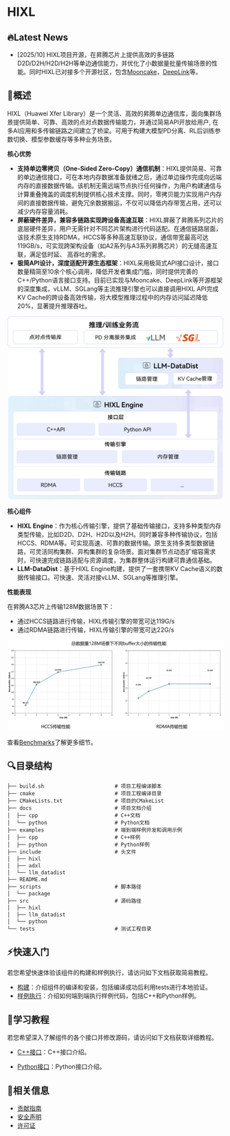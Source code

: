 # HIXL

## 🔥Latest News

- [2025/10] HIXL项目开源，在昇腾芯片上提供高效的多链路D2D/D2H/H2D/H2H等单边通信能力，并优化了小数据量批量传输场景的性能。同时HIXL已对接多个开源社区，包含[Mooncake](https://github.com/kvcache-ai/Mooncake/issues/719)，[DeepLink](https://github.com/DeepLink-org/DLSlime/pull/21)等。

## 🚀概述
HIXL（Huawei Xfer Library）是一个灵活、高效的昇腾单边通信库，面向集群场景提供简单、可靠、高效的点对点数据传输能力，并通过简易API开放给用户, 在多AI应用和多传输链路之间建立了桥梁。可用于构建大模型PD分离、RL后训练参数切换、模型参数缓存等多种业务场景。

**核心优势**
- **支持单边零拷贝（One-Sided Zero-Copy）通信机制**：HIXL提供简易、可靠的单边通信接口，可在本地内存数据准备就绪之后，通过单边操作完成向远端内存的直接数据传输。该机制无需远端节点执行任何操作，为用户构建通信与计算重叠掩盖的调度机制提供核心技术支撑。同时，零拷贝能力实现用户内存间的直接数据传输，避免冗余数据搬运，不仅可以降低内存带宽占用，还可以减少内存容量消耗。
- **屏蔽硬件差异，兼容多链路实现跨设备高速互联**：HIXL屏蔽了昇腾系列芯片的底层硬件差异，用户无需针对不同芯片架构进行代码适配。在通信链路层面，该技术原生支持RDMA，HCCS等多种高速互联协议，通信带宽最高可达119GB/s，可实现跨架构设备（如A2系列与A3系列昇腾芯片）的无缝高速互联，满足低时延、 高吞吐的需求。
- **极简API设计，深度适配开源生态框架**：HIXL采用极简式API接口设计，接口数量精简至10余个核心调用，降低开发者集成门槛，同时提供完善的C++/Python语言接口支持。目前已实现与Mooncake、DeepLink等开源框架的深度集成，vLLM、SGLang等主流推理引擎也可以直接调用HIXL API完成KV Cache的跨设备高效传输，将大模型推理过程中的内存访问延迟降低20%，显著提升推理吞吐。

<img src="docs/figures/architecture.png" alt="架构图">


**核心组件**

- **HIXL Engine**：作为核心传输引擎，提供了基础传输接口，支持多种类型内存类型传输，比如D2D、D2H、H2D以及H2H。同时兼容多种传输协议，包括HCCS、RDMA等。可实现高速、可靠的数据传输。原生支持多类型数据链路，可灵活同构集群、异构集群的复杂场景。面对集群节点动态扩缩容需求时，可快速完成链路适配与资源调度，为集群整体运行构建可靠通信基础。
- **LLM-DataDist**：基于HIXL Engine构建，提供了一套携带KV Cache语义的数据传输接口。可快速、灵活对接vLLM、SGLang等推理引擎。


**性能表现**

在昇腾A3芯片上传输128M数据场景下：
- 通过HCCS链路进行传输，HIXL传输引擎的带宽可达119G/s
- 通过RDMA链路进行传输，HIXL传输引擎的带宽可达22G/s 

<img src="docs/figures/perf.png" alt="性能数据图">

查看[Benchmarks](benchmarks/README.md)了解更多细节。


## 🔍目录结构

```
├── build.sh                       # 项目工程编译脚本
├── cmake                          # 项目工程编译目录
├── CMakeLists.txt                 # 项目的CMakeList
├── docs                           # 项目文档介绍
│  ├── cpp                         # C++文档
│  └── python                      # Python文档
├── examples                       # 端到端样例开发和调用示例
│  ├── cpp                         # C++样例
│  ├── python                      # Python样例
├── include                        # 头文件
│  ├── hixl
│  ├── adxl
│  └── llm_datadist
├── README.md
├── scripts                        # 脚本路径
│  └── package
├── src                            # 源码路径
│  ├── hixl
│  ├── llm_datadist
│  └── python
└── tests                          # 测试工程目录
```

## ⚡️快速入门

若您希望快速体验该组件的构建和样例执行，请访问如下文档获取简易教程。

- [构建](docs/build.md)：介绍组件的编译和安装，包括编译成功后利用tests进行本地验证。
- [样例执行](examples/README.md)：介绍如何端到端执行样例代码，包括C++和Python样例。

## 📖学习教程

若您希望深入了解组件的各个接口并修改源码，请访问如下文档获取详细教程。
- [C++接口](docs/cpp/README.md)：C++接口介绍。

- [Python接口](docs/python/README.md)：Python接口介绍。


## 📝相关信息

- [贡献指南](CONTRIBUTING.md)
- [安全声明](SECURITY.md)
- [许可证](LICENSE)